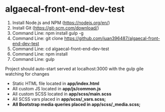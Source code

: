 # algaecal-front-end-dev-test


1. Install Node.js and NPM (https://nodejs.org/en/)
2. Install Git (https://git-scm.com/download/)
3. Command Line: npm install gulp -g
4. Command Line: git clone https://github.com/juan396487/algaecal-front-end-dev-test
5. Command Line: cd algaecal-front-end-dev-test
6. Command Line: npm install
7. Command Line: gulp

Project should auto-start served at localhost:3000 with the gulp gile watching for changes

<ul>

<li>Static HTML file located in <strong>app/index.html</strong></li>
<li>All custom JS located in <strong>app/js/common.js</strong></li>
<li>All custom SCSS located in <strong>app/scss/main.scss</strong></li>
<li>All SCSS vars placed in <strong>app/scss/_vars.scss;</li>
<li>All Bootstrap media queries placed in <strong>app/scss/_media.scss</strong>;</li>

	
</ul>

